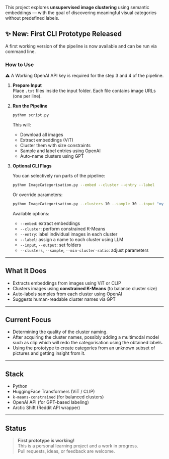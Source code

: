 This project explores **unsupervised image clustering** using semantic embeddings — with the goal of discovering meaningful visual categories without predefined labels.

## ✨ New: First CLI Prototype Released

A first working version of the pipeline is now available and can be run via command line. 

### How to Use

⚠️ A Working OpenAI API key is required for the step 3 and 4 of the pipeline. 

1. **Prepare Input**  
   Place `.txt` files inside the input folder. Each file contains image URLs (one per line). 

2. **Run the Pipeline**

   ```bash
   python script.py
   ```

   This will:
   - Download all images
   - Extract embeddings (ViT)
   - Cluster them with size constraints
   - Sample and label entries using OpenAI
   - Auto-name clusters using GPT

3. **Optional CLI Flags**

   You can selectively run parts of the pipeline:

   ```bash
   python ImageCategorisation.py --embed --cluster --entry --label
   ```

   Or override parameters:

   ```bash
   python ImageCategorisation.py --clusters 10 --sample 30 --input "my_input" --output "results"
   ```

   Available options:
   - `--embed`: extract embeddings
   - `--cluster`: perform constrained K-Means
   - `--entry`: label individual images in each cluster
   - `--label`: assign a name to each cluster using LLM
   - `--input`, `--output`: set folders
   - `--clusters`, `--sample`, `--min-cluster-ratio`: adjust parameters

---

## What It Does

- Extracts embeddings from images using ViT or CLIP
- Clusters images using **constrained K-Means** (to balance cluster size)
- Auto-labels samples from each cluster using OpenAI
- Suggests human-readable cluster names via GPT

---

## Current Focus

- Determining the quality of the cluster naming.
- After acquiring the cluster names, possibly adding a multimodal model such as clip which will redo the categorisation using the obtained labels.
- Using the prototype to create categories from an unknown subset of pictures and getting insight from it.

---

## Stack

- Python
- HuggingFace Transformers (ViT / CLIP)
- `k-means-constrained` (for balanced clusters)
- OpenAI API (for GPT-based labeling)
- Arctic Shift (Reddit API wrapper)

---

## Status

> **First prototype is working!**  
This is a personal learning project and a work in progress.  
Pull requests, ideas, or feedback are welcome.
